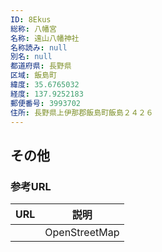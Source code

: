 ```yaml
---
ID: 8Ekus
総称: 八幡宮
名称: 遠山八幡神社
名称読み: null
別名: null
都道府県: 長野県
区域: 飯島町
緯度: 35.6765032
経度: 137.9252183
郵便番号: 3993702
住所: 長野県上伊那郡飯島町飯島２４２６
---
```


## その他

### 参考URL

| URL | 説明          |
| --- | ------------- |
|     | OpenStreetMap |
